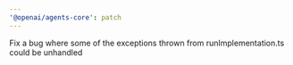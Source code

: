 ```yaml
---
'@openai/agents-core': patch
---
```


Fix a bug where some of the exceptions thrown from runImplementation.ts could be unhandled
